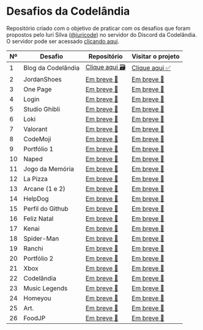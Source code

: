 # Desafios da Codelândia

Repositório criado com o objetivo de praticar com os desafios que foram propostos pelo Iuri Silva (<a href="https://www.instagram.com/iuricode/">@iuricode</a>) no servidor do Discord da Codelândia. O servidor pode ser acessado <a href="https://discord.com/invite/QevDJqCzaY">clicando aqui</a>.

| Nº  | Desafio            | Repositório                                                                | Visitar o projeto                                                       |
| --- | ------------------ | -------------------------------------------------------------------------- | ----------------------------------------------------------------------- |
| 1   | Blog da Codelândia | <a href="https://github.com/Ariane-Brum/codelandia-blog">Clique aqui 🗃</a> | <a href="https://ariane-codelandia-blog.vercel.app/">Clique aqui ✅</a> |
| 2   | JordanShoes        | <a href="">Em breve 🚧</a>                                                 | <a href="">Em breve 🚧</a>                                              |
| 3   | One Page           | <a href="">Em breve 🚧</a>                                                 | <a href="">Em breve 🚧</a>                                              |
| 4   | Login              | <a href="">Em breve 🚧</a>                                                 | <a href="">Em breve 🚧</a>                                              |
| 5   | Studio Ghibli      | <a href="">Em breve 🚧</a>                                                 | <a href="">Em breve 🚧</a>                                              |
| 6   | Loki               | <a href="">Em breve 🚧</a>                                                 | <a href="">Em breve 🚧</a>                                              |
| 7   | Valorant           | <a href="">Em breve 🚧</a>                                                 | <a href="">Em breve 🚧</a>                                              |
| 8   | CodeMoji           | <a href="">Em breve 🚧</a>                                                 | <a href="">Em breve 🚧</a>                                              |
| 9   | Portfólio 1        | <a href="">Em breve 🚧</a>                                                 | <a href="">Em breve 🚧</a>                                              |
| 10  | Naped              | <a href="">Em breve 🚧</a>                                                 | <a href="">Em breve 🚧</a>                                              |
| 11  | Jogo da Memória    | <a href="">Em breve 🚧</a>                                                 | <a href="">Em breve 🚧</a>                                              |
| 12  | La Pizza           | <a href="">Em breve 🚧</a>                                                 | <a href="">Em breve 🚧</a>                                              |
| 13  | Arcane (1 e 2)     | <a href="">Em breve 🚧</a>                                                 | <a href="">Em breve 🚧</a>                                              |
| 14  | HelpDog            | <a href="">Em breve 🚧</a>                                                 | <a href="">Em breve 🚧</a>                                              |
| 15  | Perfil do Github   | <a href="">Em breve 🚧</a>                                                 | <a href="">Em breve 🚧</a>                                              |
| 16  | Feliz Natal        | <a href="">Em breve 🚧</a>                                                 | <a href="">Em breve 🚧</a>                                              |
| 17  | Kenai              | <a href="">Em breve 🚧</a>                                                 | <a href="">Em breve 🚧</a>                                              |
| 18  | Spider-Man         | <a href="">Em breve 🚧</a>                                                 | <a href="">Em breve 🚧</a>                                              |
| 19  | Ranchi             | <a href="">Em breve 🚧</a>                                                 | <a href="">Em breve 🚧</a>                                              |
| 20  | Portfólio 2        | <a href="">Em breve 🚧</a>                                                 | <a href="">Em breve 🚧</a>                                              |
| 21  | Xbox               | <a href="">Em breve 🚧</a>                                                 | <a href="">Em breve 🚧</a>                                              |
| 22  | Codelândia         | <a href="">Em breve 🚧</a>                                                 | <a href="">Em breve 🚧</a>                                              |
| 23  | Music Legends      | <a href="">Em breve 🚧</a>                                                 | <a href="">Em breve 🚧</a>                                              |
| 24  | Homeyou            | <a href="">Em breve 🚧</a>                                                 | <a href="">Em breve 🚧</a>                                              |
| 25  | Art.               | <a href="">Em breve 🚧</a>                                                 | <a href="">Em breve 🚧</a>                                              |
| 26  | FoodJP             | <a href="">Em breve 🚧</a>                                                 | <a href="">Em breve 🚧</a>                                              |
